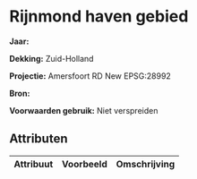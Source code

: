 # Rijnmond haven gebied

**Jaar:** 

**Dekking:** Zuid-Holland

**Projectie:** Amersfoort RD New EPSG:28992

**Bron:**  

**Voorwaarden gebruik:** Niet verspreiden

## Attributen


| Attribuut             |  Voorbeeld  | 	Omschrijving |
| --------------------- | ------------| -----------------|